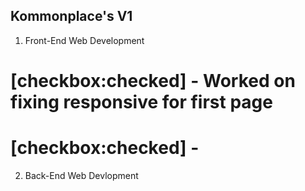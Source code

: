 ## Kommonplace's V1

1. Front-End Web Development
# [checkbox:checked] - Worked on fixing responsive for first page
# [checkbox:checked] - 


2. Back-End Web Devlopment
